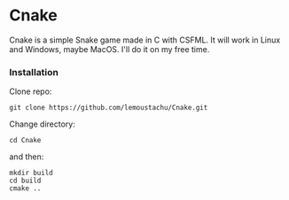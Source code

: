 # Cnake
Cnake is a simple Snake game made in C with CSFML. It will work in Linux and Windows, maybe MacOS. I'll do it on my free time.

### Installation

Clone repo:
```shell
git clone https://github.com/lemoustachu/Cnake.git
```

Change directory:
```shell
cd Cnake
```

and then:
```shell
mkdir build
cd build
cmake ..
```
